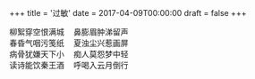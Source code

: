 +++
title = '过敏'
date = 2017-04-09T00:00:00
draft = false
+++

<div class="poem">
<pre>
柳絮穿空恨满城  鼻膨眉肿涕留声
春昏气咽污笺纸  夏浊尘兴惹画屏
病骨犹嫌天下小  痴人莫怨梦中轻
读诗能饮秦王酒  呼喝入云月倒行
</pre>
</div>
